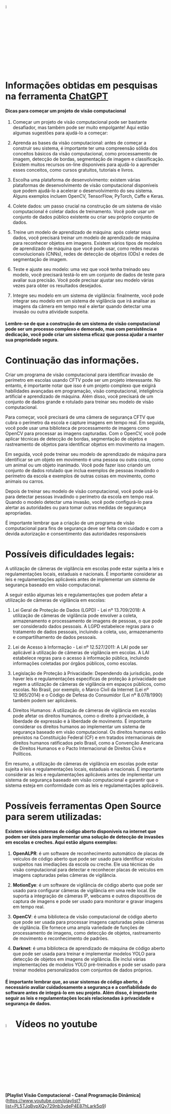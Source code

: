 <img src="https://upload.wikimedia.org/wikipedia/commons/thumb/0/04/ChatGPT_logo.svg/1200px-ChatGPT_logo.svg.png" alt="ChatGPT" width="5%"/> 

# Informações obtidas em pesquisas na ferramenta [ChatGPT](https://chat.openai.com/chat)

#### Dicas para começar um projeto de visão computacional

1. Começar um projeto de visão computacional pode ser bastante desafiador, mas também pode ser muito empolgante! Aqui estão algumas sugestões para ajudá-lo a começar:

2. Aprenda as bases da visão computacional: antes de começar a construir seu sistema, é importante ter uma compreensão sólida dos conceitos básicos da visão computacional, como processamento de imagem, detecção de bordas, segmentação de imagem e classificação. Existem muitos recursos on-line disponíveis para ajudá-lo a aprender esses conceitos, como cursos gratuitos, tutoriais e livros.

3. Escolha uma plataforma de desenvolvimento: existem várias plataformas de desenvolvimento de visão computacional disponíveis que podem ajudá-lo a acelerar o desenvolvimento do seu sistema. Alguns exemplos incluem OpenCV, TensorFlow, PyTorch, Caffe e Keras.

4. Colete dados: um passo crucial na construção de um sistema de visão computacional é coletar dados de treinamento. Você pode usar um conjunto de dados público existente ou criar seu próprio conjunto de dados.

5. Treine um modelo de aprendizado de máquina: após coletar seus dados, você precisará treinar um modelo de aprendizado de máquina para reconhecer objetos em imagens. Existem vários tipos de modelos de aprendizado de máquina que você pode usar, como redes neurais convolucionais (CNNs), redes de detecção de objetos (ODs) e redes de segmentação de imagem.

6. Teste e ajuste seu modelo: uma vez que você tenha treinado seu modelo, você precisará testá-lo em um conjunto de dados de teste para avaliar sua precisão. Você pode precisar ajustar seu modelo várias vezes para obter os resultados desejados.

7. Integre seu modelo em um sistema de vigilância: finalmente, você pode integrar seu modelo em um sistema de vigilância que irá analisar as imagens da câmera em tempo real e alertar quando detectar uma invasão ou outra atividade suspeita.

#### Lembre-se de que a construção de um sistema de visão computacional pode ser um processo complexo e demorado, mas com persistência e dedicação, você pode criar um sistema eficaz que possa ajudar a manter sua propriedade segura.

# Continuação das informações.
Criar um programa de visão computacional para identificar invasão de perímetro em escolas usando CFTV pode ser um projeto interessante. No entanto, é importante notar que isso é um projeto complexo que exigirá habilidades avançadas em programação, visão computacional, inteligência artificial e aprendizado de máquina. Além disso, você precisará de um conjunto de dados grande e rotulado para treinar seu modelo de visão computacional.

Para começar, você precisará de uma câmera de segurança CFTV que cubra o perímetro da escola e capture imagens em tempo real. Em seguida, você pode usar uma biblioteca de processamento de imagens como OpenCV para processar as imagens capturadas. Com o OpenCV, você pode aplicar técnicas de detecção de bordas, segmentação de objetos e rastreamento de objetos para identificar objetos em movimento na imagem.

Em seguida, você pode treinar seu modelo de aprendizado de máquina para identificar se um objeto em movimento é uma pessoa ou outra coisa, como um animal ou um objeto inanimado. Você pode fazer isso criando um conjunto de dados rotulado que inclua exemplos de pessoas invadindo o perímetro da escola e exemplos de outras coisas em movimento, como animais ou carros.

Depois de treinar seu modelo de visão computacional, você pode usá-lo para detectar pessoas invadindo o perímetro da escola em tempo real. Quando o modelo detectar uma invasão, você pode configurá-lo para alertar as autoridades ou para tomar outras medidas de segurança apropriadas.

É importante lembrar que a criação de um programa de visão computacional para fins de segurança deve ser feita com cuidado e com a devida autorização e consentimento das autoridades responsáveis

# Possíveis dificuldades legais:

A utilização de câmeras de vigilância em escolas pode estar sujeita a leis e regulamentações locais, estaduais e nacionais. É importante considerar as leis e regulamentações aplicáveis antes de implementar um sistema de segurança baseado em visão computacional.

A seguir estão algumas leis e regulamentações que podem afetar a utilização de câmeras de vigilância em escolas:

1. Lei Geral de Proteção de Dados (LGPD) - Lei nº 13.709/2018: A utilização de câmeras de vigilância pode envolver a coleta, armazenamento e processamento de imagens de pessoas, o que pode ser considerado dados pessoais. A LGPD estabelece regras para o tratamento de dados pessoais, incluindo a coleta, uso, armazenamento e compartilhamento de dados pessoais.

2. Lei de Acesso à Informação - Lei nº 12.527/2011: A LAI pode ser aplicável à utilização de câmeras de vigilância em escolas. A LAI estabelece regras para o acesso à informação pública, incluindo informações coletadas por órgãos públicos, como escolas.

3. Legislação de Proteção à Privacidade: Dependendo da jurisdição, pode haver leis e regulamentações específicas de proteção à privacidade que regem a utilização de câmeras de vigilância em espaços públicos, como escolas. No Brasil, por exemplo, o Marco Civil da Internet (Lei nº 12.965/2014) e o Código de Defesa do Consumidor (Lei nº 8.078/1990) também podem ser aplicáveis.

4. Direitos Humanos: A utilização de câmeras de vigilância em escolas pode afetar os direitos humanos, como o direito à privacidade, à liberdade de expressão e à liberdade de movimento. É importante considerar os direitos humanos ao implementar um sistema de segurança baseado em visão computacional. Os direitos humanos estão previstos na Constituição Federal (CF) e em tratados internacionais de direitos humanos ratificados pelo Brasil, como a Convenção Americana de Direitos Humanos e o Pacto Internacional de Direitos Civis e Políticos.

Em resumo, a utilização de câmeras de vigilância em escolas pode estar sujeita a leis e regulamentações locais, estaduais e nacionais. É importante considerar as leis e regulamentações aplicáveis antes de implementar um sistema de segurança baseado em visão computacional e garantir que o sistema esteja em conformidade com as leis e regulamentações aplicáveis.

# Possíveis ferramentas Open Source para serem utilizadas:

#### Existem vários sistemas de código aberto disponíveis na internet que podem ser úteis para implementar uma solução de detecção de invasões em escolas e creches. Aqui estão alguns exemplos:

1. **OpenALPR**: é um software de reconhecimento automático de placas de veículos de código aberto que pode ser usado para identificar veículos suspeitos nas imediações da escola ou creche. Ele usa técnicas de visão computacional para detectar e reconhecer placas de veículos em imagens capturadas pelas câmeras de vigilância.

2. **MotionEye**: é um software de vigilância de código aberto que pode ser usado para configurar câmeras de vigilância em uma rede local. Ele suporta a integração de câmeras IP, webcams e outros dispositivos de captura de imagens e pode ser usado para monitorar e gravar imagens em tempo real.

3. **OpenCV**: é uma biblioteca de visão computacional de código aberto que pode ser usada para processar imagens capturadas pelas câmeras de vigilância. Ele fornece uma ampla variedade de funções de processamento de imagens, como detecção de objetos, rastreamento de movimento e reconhecimento de padrões.

4. **Darknet**: é uma biblioteca de aprendizado de máquina de código aberto que pode ser usada para treinar e implementar modelos YOLO para detecção de objetos em imagens de vigilância. Ele inclui várias implementações de modelos YOLO pré-treinados e pode ser usado para treinar modelos personalizados com conjuntos de dados próprios.

#### É importante lembrar que, ao usar sistemas de código aberto, é necessário avaliar cuidadosamente a segurança e a confiabilidade do software antes de integrá-lo em seu projeto. Além disso, é importante seguir as leis e regulamentações locais relacionadas à privacidade e segurança de dados.

# <img src="https://cdn-icons-png.flaticon.com/512/1384/1384060.png" alt="YouTube" width="5%"/> Vídeos no youtube

**[Playlist Visão Computacional - Canal Programação Dinâmica]** (https://www.youtube.com/playlist?list=PL5TJqBvpXQv729nb3vdeP4E87hLark5q9)

